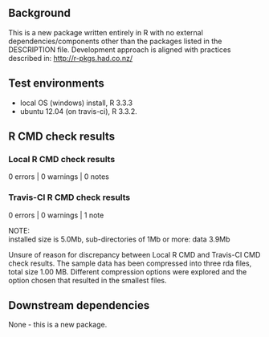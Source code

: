 ## Background

This is a new package written entirely in R with no external dependencies/components other than the packages listed in the  DESCRIPTION file.
Development approach is aligned with practices described in:
http://r-pkgs.had.co.nz/

## Test environments

* local OS (windows) install, R 3.3.3
* ubuntu 12.04 (on travis-ci), R 3.3.2.

## R CMD check results

### Local R CMD check results

0 errors | 0 warnings | 0 notes

### Travis-CI R CMD check results

0 errors | 0 warnings | 1 note

NOTE:  
  installed size is  5.0Mb,
  sub-directories of 1Mb or more:
    data   3.9Mb

Unsure of reason for discrepancy between Local R CMD and Travis-CI CMD check results. The sample data has been compressed into three rda files, total size 1.00 MB. Different compression options were explored and the option chosen that resulted in the smallest files.

## Downstream dependencies

None - this is a new package.
